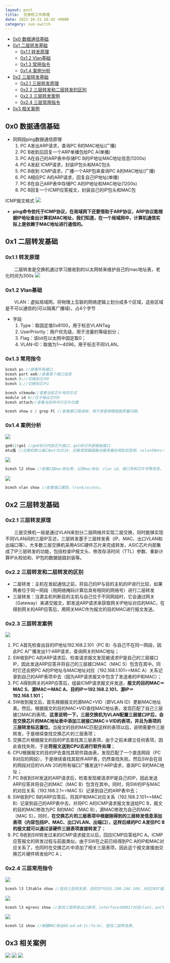 ```yaml
---
layout: post
title:  交换机工作原理
date: 2021-10-31 16:42 +0900
category: sun-switch
---
```

<!-- TOC -->

- [0x0 数据通信基础](#0x0-数据通信基础)
- [0x1 二层转发基础](#0x1-二层转发基础)
  - [0x1.1 转发原理](#0x11-转发原理)
  - [0x1.2 Vlan基础](#0x12-vlan基础)
  - [0x1.3 常用指令](#0x13-常用指令)
  - [0x1.4 案例分析](#0x14-案例分析)
- [0x2 三层转发基础](#0x2-三层转发基础)
  - [0x2.1 三层转发原理](#0x21-三层转发原理)
  - [0x2.2 三层转发和二层转发的区别](#0x22-三层转发和二层转发的区别)
  - [0x2.3 三层转发案例](#0x23-三层转发案例)
  - [0x2.4 三层常用指令](#0x24-三层常用指令)
- [0x3 相关案例](#0x3-相关案例)

<!-- /TOC -->
## 0x0 数据通信基础

- 同网段ping数据通信原理
  1. PC A发出ARP请求，查询PC B的MAC地址(广播)
  2. PC B收到后回复一个ARP单播包给PC A(单播)
  3. PC A在自己的ARP表中存储PC B的IP地址MAC地址信息(1200s)
  4. PC A发起 ICMP请求，封装IP包头和MAC包头
  5. PC B收到 ICMP请求，广播一个ARP包来查询PC A的MAC地址(广播)
  6. PC A相应PC A的ARP请求，回复自己IP地址(单播)
  7. PC B在自己ARP表中存储PC A的IP地址和MAC地址(1200s)
  8. PC B回复一个ICMP应答报文，封装自己的IP包头和MAC包

ICMP报文格式
![](/images/20211031-1.png)
</br>

- **ping命令依托于ICMP协议，在局域网下还要借助于ARP协议，ARP协议能根据IP地址查出计算机MAC地址，我们知道，在一个局域网中，计算机通信实际上是依赖于MAC地址进行通信的。**

## 0x1 二层转发基础

### 0x1.1 转发原理

&ensp;&ensp;&ensp;&ensp;二层转发是交换机通过学习接收到的以太网帧来维护自己的mac地址表，老化时间为300s
![](/images/20211031-2.png)

### 0x1.2 Vlan基础

&ensp;&ensp;&ensp;&ensp;VLAN：虚拟局域网，将物理上互联的网络逻辑上划分成多个区域，这些区域是不可以通信的(可以隔离广播域)，占4个字节
- 字段
  1. Type：取固定值0x8100，用于标志VLANTag
  2. UserPriority：用户优先级，用于流量的等级划分；
  3. Flag：该bit在以太网中固定取0；
  4. VLAN-ID：取值为1～4096，用于标志不同VLAN。

### 0x1.3 常用指令

```c
bcmsh ps //查看所有接口
bcmsh port xe0//查看某个接口信息
bcmsh 0://切换到芯片0
bcmsh 1://切换到芯片1

bcmsh stkmode//查看当前芯片号的方式
module id 0//位于输出芯片0
bcmsh attach//查看当前命令行芯片位置

bcmsh show c | grep FC //查看接口错误帧，用于排查物理链路质量问题。
```
### 0x1.4 案例分析
![](/images/20211031-3.png)
```c
ge0(2)ge1 //ge0标识内部芯片接口，ge1标识外部面板接口
mtu值 //交换机默认接口mut为1518，对接深信服超融合服务器会用到巨型帧，vxlan的mtu一般是1618。
```

![](/images/20211031-5.png)
```c
bcmsh l2 show //查看2层mac地址表，记录mac地址，vlan id，端口号和芯片号等信息。
```

![](/images/20211031-4.png)
```c
bcmsh vlan show //查看端口属性，trunk/access。
```

## 0x2 三层转发基础

### 0x2.1 三层转发原理

&ensp;&ensp;&ensp;&ensp;三层交换机一般是通过VLAN来划分二层网络并实现二层交换，同时能够实现不同VLAN间的三层IP互访，三层转发基于三层转发表（IP、MAC、出口VLAN和出端口等）。大多数三层交换机采用ASIC硬件芯片来完成转发，ASIC芯片内部集成了IP三层转发的功能，包括检查IP报文头、修改存活时间（TTL）参数、重新计算IP头校验和、IP包的数据链路封装等。

### 0x2.2 三层转发和二层转发的区别

- 二层转发：主机在发起通信之前，将自己的IP与目的主机的IP进行比较，如果两者位于同一网段（用网络掩码计算后具有相同的网络号）进行二层转发
- 三层转发：当源主机判断目的主机与自己位于不同网段时，它会通过网关（Gateway）来递交报文，即发送ARP请求来获取网关IP地址对应的MAC，在得到网关的ARP应答后，用网关MAC作为报文的目的MAC进行报文发送。

### 0x2.3 三层转发案例

![](/images/20211031-6.png)

1. PC A首先检查出目的IP地址192.168.2.101（PC B）与自己不在同一网段，因此PC A广播发出1个ARP请求，查询网关的MAC地址；
2. SW收到PC A的ARP请求后，检查请求报文发现被请求IP是自己的三层接口IP，因此发送ARP应答并将自己的三层接口MAC（MAC S）包含在其中。同时它还会把PC A的IP地址与MAC地址对应（192.168.1.101==MAC A）关系记录到自己的ARP表项中去（因为ARP请求报文中包含了发送者的IP和MAC）；
3. PC A得到网关的ARP应答后，组装ICMP请求报文并发送，**报文的目的MAC＝MAC S、源MAC＝MAC A、目的IP＝192.168.2.101、源IP＝192.168.1.101；**
4. SW收到报文后，首先根据报文的源MAC+VID（即VLAN ID）更新MAC地址表。然后，根据报文的目的MAC+VID查找MAC地址表，发现匹配了自己三层接口MAC的表项。**这里说明一下，三层交换机为VLAN配置三层接口IP后，会在交换芯片的MAC地址表中添加三层接口MAC＋VID的表项，并且为表项的三层转发标志置位**。当报文的目的MAC匹配这样的表项以后，说明需要作三层转发，于是继续查找交换芯片的三层表项；
5. 交换芯片根据报文的目的IP去查找其三层表项，由于之前未建立任何表项，因此查找失败，于是**将报文送到CPU去进行软件处理**；
6. CPU根据报文的目的IP去查找其软件路由表，发现匹配了一个直连网段（PC B对应的网段），于是继续查找其软件ARP表，仍然查找失败。然后SW会在目的网段对应的VLAN 20的所有端口广播发送1个ARP请求，查询PC B的MAC地址；
7. PC B收到SW发送的ARP请求后，检查发现被请求IP是自己的IP，因此发送ARP应答并将自己的MAC（MAC B）包含在其中。同时，将SW的IP与MAC的对应关系（192.168.2.1==MAC S）记录到自己的ARP表中去；
8. SW收到PC B的ARP应答后，将其IP和MAC对应关系（192.168.2.101==MAC B）记录到自己的ARP表中去，并将PC A的ICMP请求报文发送给PC B，报文的目的MAC修改为PC B的MAC（MAC B），源MAC修改为自己的MAC（MAC S）。同时，**在交换芯片的三层表项中根据刚得到的三层转发信息添加表项（内容包括IP、MAC、出口VLAN、出端口），这样后续的PC A发往PC B的报文就可以通过该硬件三层表项直接转发了**；
9. PC B收到SW转发过来的ICMP请求报文以后，回应ICMP应答给PC A。ICMP应答报文的转发过程与前面类似，由于SW在之前已经得到PC A的IP和MAC对应关系了，也同时在交换芯片中添加了相关三层表项，因此这个报文直接由交换芯片硬件转发给PC A；

### 0x2.4 三层常用指令

![](/images/20211031-7.png)
```c
bcmsh l3 l3table show //查找三层转发表，目的IP为192.200.246.100，对应INIF值为interface100017；
```

![](/images/20211031-8.png)
```c
bcmsh l3 egress show //查找三层转发出口表项，interface100017对应vlan1，port22；
```

![](/images/20211031-9.png)
```c
bcmsh l2 show //根据MAC地址68:ed:a4:1c:7a:bc，查找二层转发表。
```

## 0x3 相关案例
![](/images/20211031-10.png)
![](/images/20211031-11.png)
![](/images/20211031-12.png)